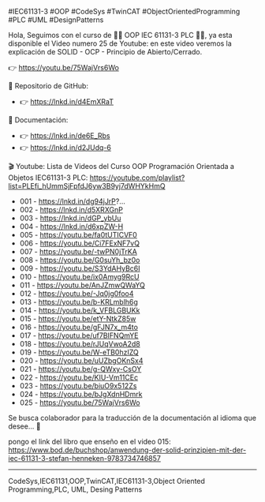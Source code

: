 #IEC61131-3 #OOP #CodeSys #TwinCAT #ObjectOrientedProgramming #PLC #UML #DesignPatterns

Hola,
Seguimos con el curso de 👩‍💻 OOP IEC 61131-3 PLC 👨‍💻,
ya esta disponible el Video numero 25 de Youtube:
en este video veremos la explicación de SOLID - OCP - Principio de Abierto/Cerrado.

👉 https://youtu.be/75WajVrs6Wo

🐙 Repositorio de GitHub:
- 👉 https://lnkd.in/d4EmXRaT

📖 Documentación:
- 👉 https://lnkd.in/de6E_Rbs
- 👉 https://lnkd.in/d2JUdq-6

🎬 Youtube:
Lista de Videos del Curso OOP Programación Orientada a Objetos IEC61131-3 PLC:
https://youtube.com/playlist?list=PLEfi_hUmmSjFpfdJ6yw3B9yj7dWHYkHmQ
- 001 - https://lnkd.in/dg94jJrP?...
- 002 - https://lnkd.in/d5XRXGnP
- 003 - https://lnkd.in/dGP_ybUu
- 004 - https://lnkd.in/d6xpZW-H
- 005 - https://youtu.be/fa0tUTICVF0
- 006 - https://youtu.be/Ci7FExNF7vQ
- 007 - https://youtu.be/-twPN0jTrKA
- 008 - https://youtu.be/G0suYh_bz0o
- 009 - https://youtu.be/S3YdAHyBc6I
- 010 - https://youtu.be/ix0Amyg9RcU
- 011 - https://youtu.be/AnJZmwQWaYQ
- 012 - https://youtu.be/-Jq0jg0foo4
- 013 - https://youtu.be/b-KRLmblh6g
- 014 - https://youtu.be/k_VFBLGBUKk
- 015 - https://youtu.be/etY-NtkZ85w
- 016 - https://youtu.be/gFJN7x_m4to
- 017 - https://youtu.be/uf7BIFNQmYE
- 018 - https://youtu.be/rJUqVwoA2d8
- 019 - https://youtu.be/W-eTB0hzIZQ
- 020 - https://youtu.be/uUZbgOKnSx4
- 021 - https://youtu.be/g-QWxy-CsOY
- 022 - https://youtu.be/KIU-Vm11CEc
- 023 - https://youtu.be/biuO9x512Zs
- 024 - https://youtu.be/bJgXdnHDmrk
- 025 - https://youtu.be/75WajVrs6Wo

Se busca colaborador para la traducción de la documentación al idioma que desee... 👀

pongo el link del libro que enseño en el video 015:
https://www.bod.de/buchshop/anwendung-der-solid-prinzipien-mit-der-iec-61131-3-stefan-henneken-9783734746857
***
CodeSys,IEC61131,OOP,TwinCAT,IEC61131-3,Object Oriented Programming,PLC, UML, Desing Patterns